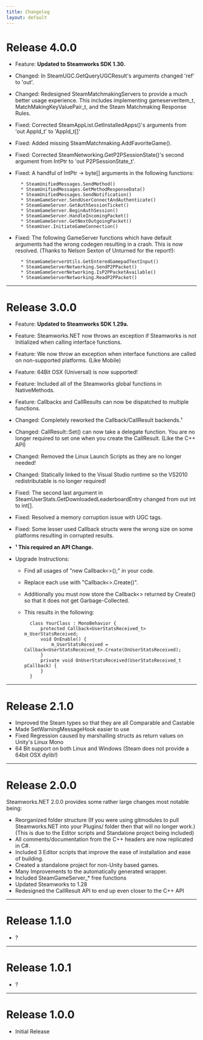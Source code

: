 ```yaml
---
title: Changelog
layout: default
---
```

# Release 4.0.0

* Feature: **Updated to Steamworks SDK 1.30.**

* Changed: In SteamUGC.GetQueryUGCResult's arguments changed 'ref' to 'out'.
* Changed: Redesigned SteamMatchmakingServers to provide a much better usage experience. This includes implementing gameserveritem_t, MatchMakingKeyValuePair_t, and the Steam Matchmaking Response Rules.

* Fixed: Corrected SteamAppList.GetInstalledApps()'s arguments from 'out AppId_t' to 'AppId_t[]'
* Fixed: Added missing SteamMatchmaking.AddFavoriteGame().
* Fixed: Corrected SteamNetworking.GetP2PSessionState()'s second argument from IntPtr to 'out P2PSessionState_t'.
* Fixed: A handful of IntPtr -> byte[] arguments in the following functions:

		* SteamUnifiedMessages.SendMethod()
		* SteamUnifiedMessages.GetMethodResponseData()
		* SteamUnifiedMessages.SendNotification()
		* SteamGameServer.SendUserConnectAndAuthenticate()
		* SteamGameServer.GetAuthSessionTicket()
		* SteamGameServer.BeginAuthSession()
		* SteamGameServer.HandleIncomingPacket()
		* SteamGameServer.GetNextOutgoingPacket()
		* SteamUser.InitiateGameConnection()

* Fixed: The following GameServer functions which have default arguments had the wrong codegen resulting in a crash. This is now resolved. (Thanks to Nelson Sexton of Unturned for the report!):

		* SteamGameServerUtils.GetEnteredGamepadTextInput()
		* SteamGameServerNetworking.SendP2PPacket()
		* SteamGameServerNetworking.IsP2PPacketAvailable()
		* SteamGameServerNetworking.ReadP2PPacket()

---

# Release 3.0.0

* Feature: **Updated to Steamworks SDK 1.29a.**
* Feature: Steamworks.NET now throws an exception if Steamworks is not Initialized when calling interface functions.
* Feature: We now throw an exception when interface functions are called on non-supported platforms. (Like Mobile)
* Feature: 64Bit OSX (Universal) is now supported!
* Feature: Included all of the Steamworks global functions in NativeMethods.
* Feature: Callbacks and CallResults can now be dispatched to multiple functions.

* Changed: Completely reworked the Callback/CallResult backends.¹
* Changed: CallResult::Set() can now take a delegate function. You are no longer required to set one when you create the CallResult. (Like the C++ API)
* Changed: Removed the Linux Launch Scripts as they are no longer needed!
* Changed: Statically linked to the Visual Studio runtime so the VS2010 redistributable is no longer required!

* Fixed: The second last argument in SteamUserStats.GetDownloadedLeaderboardEntry changed from out int to int[].
* Fixed: Resolved a memory corruption issue with UGC tags.
* Fixed: Some lesser used Callback structs were the wrong size on some platforms resulting in corrupted results.


* **¹ This required an API Change.**
* Upgrade Instructions:
	* Find all usages of "new Callback<>();" in your code.
	* Replace each use with "Callback<>.Create()".
	* Additionally you must now store the Callback<> returned by Create() so that it does not get Garbage-Collected.
	* This results in the following:

			class YourClass : MonoBehavior {
			    protected Callback<UserStatsReceived_t> m_UserStatsReceived;
			    void OnEnable() {
			        m_UserStatsReceived = Callback<UserStatsReceived_t>.Create(OnUserStatsReceived);
			    }
			    private void OnUserStatsReceived(UserStatsReceived_t pCallback) {
			    }
			}

---

# Release 2.1.0

* Improved the Steam types so that they are all Comparable and Castable
* Made SetWarningMessageHook easier to use
* Fixed Regression caused by marshalling structs as return values on Unity's Linux Mono
* 64 Bit support on both Linux and Windows (Steam does not provide a 64bit OSX dylib!)

---

# Release 2.0.0

Steamworks.NET 2.0.0 provides some rather large changes most notable being:

* Reorganized folder structure (If you were using gitmodules to pull Steamworks.NET into your Plugins/ folder then that will no longer work.) (This is due to the Editor scripts and Standalone project being included)
* All comments/documentation from the C++ headers are now replicated in C#.
* Included 3 Editor scripts that improve the ease of installation and ease of building.
* Created a standalone project for non-Unity based games.
* Many Improvements to the automatically generated wrapper.
* Included SteamGameServer_* free functions
* Updated Steamworks to 1.28
* Redesigned the CallResult API to end up even closer to the C++ API

---

# Release 1.1.0

* ?

---

# Release 1.0.1

* ?

---

# Release 1.0.0

* Initial Release